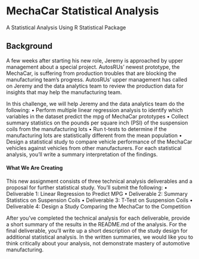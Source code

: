 # MechaCar Statistical Analysis
A Statistical Analysis Using R Statistical Package

## Background
A few weeks after starting his new role, Jeremy is approached by upper management about a special project. AutosRUs’ newest prototype, the MechaCar, is suffering from production troubles that are blocking the manufacturing team’s progress. AutosRUs’ upper management has called on Jeremy and the data analytics team to review the production data for insights that may help the manufacturing team.

In this challenge, we will help Jeremy and the data analytics team do the following:
  •	Perform multiple linear regression analysis to identify which variables in the dataset predict the mpg of MechaCar prototypes
  •	Collect summary statistics on the pounds per square inch (PSI) of the suspension coils from the manufacturing lots
  •	Run t-tests to determine if the manufacturing lots are statistically different from the mean population
  •	Design a statistical study to compare vehicle performance of the MechaCar vehicles against vehicles from other manufacturers. For each statistical analysis, you’ll write a summary interpretation of the findings.

#### What We Are Creating
This new assignment consists of three technical analysis deliverables and a proposal for further statistical study. You’ll submit the following:
•	Deliverable 1: Linear Regression to Predict MPG
•	Deliverable 2: Summary Statistics on Suspension Coils
•	Deliverable 3: T-Test on Suspension Coils
•	Deliverable 4: Design a Study Comparing the MechaCar to the Competition

After you’ve completed the technical analysis for each deliverable, provide a short summary of the results in the README.md of the analysis. For the final deliverable, you’ll write up a short description of the study design for additional statistical analysis. In the written summaries, we would like you to think critically about your analysis, not demonstrate mastery of automotive manufacturing.
